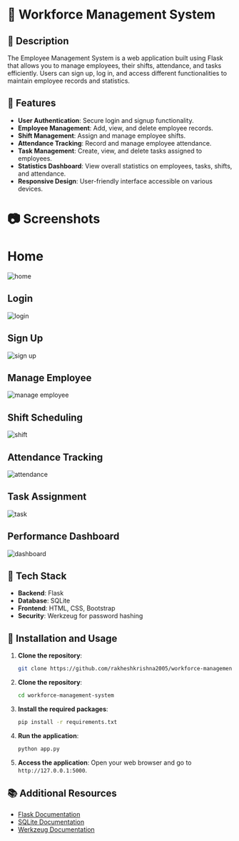 # 💼 Workforce Management System

## 📜 Description
The Employee Management System is a web application built using Flask that allows you to manage employees, their shifts, attendance, and tasks efficiently. Users can sign up, log in, and access different functionalities to maintain employee records and statistics.

## 🌟 Features
- **User Authentication**: Secure login and signup functionality.
- **Employee Management**: Add, view, and delete employee records.
- **Shift Management**: Assign and manage employee shifts.
- **Attendance Tracking**: Record and manage employee attendance.
- **Task Management**: Create, view, and delete tasks assigned to employees.
- **Statistics Dashboard**: View overall statistics on employees, tasks, shifts, and attendance.
- **Responsive Design**: User-friendly interface accessible on various devices.

# 📷 Screenshots
# Home
![home](https://github.com/rakheshkrishna2005/workforce-management-system/blob/main/static/screenshots/home.png)

## Login
![login](https://github.com/rakheshkrishna2005/workforce-management-system/blob/main/static/screenshots/login.png)

## Sign Up
![sign up](https://github.com/rakheshkrishna2005/workforce-management-system/blob/main/static/screenshots/sign%20up.png)

## Manage Employee
![manage employee](https://github.com/rakheshkrishna2005/workforce-management-system/blob/main/static/screenshots/manage%20employee.png)

## Shift Scheduling
![shift](https://github.com/rakheshkrishna2005/workforce-management-system/blob/main/static/screenshots/shift%20scheduling.png)

## Attendance Tracking
![attendance](https://github.com/rakheshkrishna2005/workforce-management-system/blob/main/static/screenshots/attendance%20tracking.png)

## Task Assignment
![task](https://github.com/rakheshkrishna2005/workforce-management-system/blob/main/static/screenshots/task%20assignment.png)

## Performance Dashboard
![dashboard](https://github.com/rakheshkrishna2005/workforce-management-system/blob/main/static/screenshots/performance%20dashboard.png)

## 🔧 Tech Stack
- **Backend**: Flask
- **Database**: SQLite
- **Frontend**: HTML, CSS, Bootstrap
- **Security**: Werkzeug for password hashing

## 🚀 Installation and Usage
1. **Clone the repository**:
   ```bash
   git clone https://github.com/rakheshkrishna2005/workforce-management-system.git
   ```

2. **Clone the repository**:
   ```bash
   cd workforce-management-system
   ```

3. **Install the required packages**:
   ```bash
   pip install -r requirements.txt
   ```

4. **Run the application**:
   ```bash
   python app.py
   ```

5. **Access the application**:
   Open your web browser and go to `http://127.0.0.1:5000`.

## 📚 Additional Resources
- [Flask Documentation](https://flask.palletsprojects.com/)
- [SQLite Documentation](https://www.sqlite.org/docs.html)
- [Werkzeug Documentation](https://werkzeug.palletsprojects.com/)
